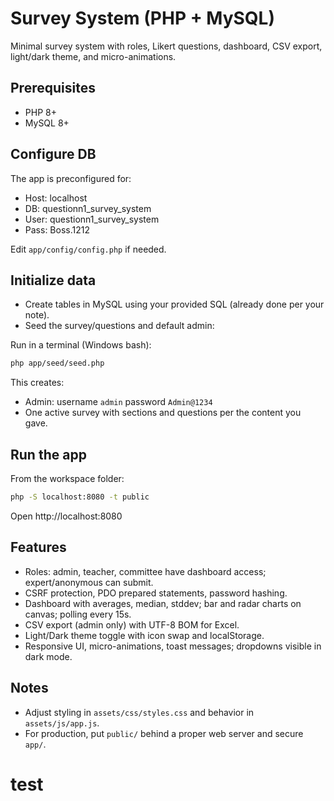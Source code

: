 # Survey System (PHP + MySQL)

Minimal survey system with roles, Likert questions, dashboard, CSV export, light/dark theme, and micro-animations.

## Prerequisites
- PHP 8+
- MySQL 8+

## Configure DB
The app is preconfigured for:
- Host: localhost
- DB: questionn1_survey_system
- User: questionn1_survey_system
- Pass: Boss.1212

Edit `app/config/config.php` if needed.

## Initialize data
- Create tables in MySQL using your provided SQL (already done per your note).
- Seed the survey/questions and default admin:

Run in a terminal (Windows bash):

```bash
php app/seed/seed.php
```

This creates:
- Admin: username `admin` password `Admin@1234`
- One active survey with sections and questions per the content you gave.

## Run the app
From the workspace folder:

```bash
php -S localhost:8080 -t public
```

Open http://localhost:8080

## Features
- Roles: admin, teacher, committee have dashboard access; expert/anonymous can submit.
- CSRF protection, PDO prepared statements, password hashing.
- Dashboard with averages, median, stddev; bar and radar charts on canvas; polling every 15s.
- CSV export (admin only) with UTF-8 BOM for Excel.
- Light/Dark theme toggle with icon swap and localStorage.
- Responsive UI, micro-animations, toast messages; dropdowns visible in dark mode.

## Notes
- Adjust styling in `assets/css/styles.css` and behavior in `assets/js/app.js`.
- For production, put `public/` behind a proper web server and secure `app/`.
# test
